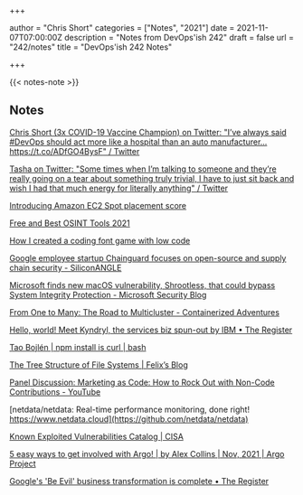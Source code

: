 +++

author = "Chris Short"
categories = ["Notes", "2021"]
date = 2021-11-07T07:00:00Z
description = "Notes from DevOps'ish 242"
draft = false
url = "242/notes"
title = "DevOps'ish 242 Notes"

+++

{{< notes-note >}}

## Notes

[Chris Short (3x COVID-19 Vaccine Champion) on Twitter: "I’ve always said #DevOps should act more like a hospital than an auto manufacturer… https://t.co/ADfGO4BysF" / Twitter](https://twitter.com/ChrisShort/status/1455892090051874821)

[Tasha on Twitter: "Some times when I’m talking to someone and they’re really going on a tear about something truly trivial, I have to just sit back and wish I had that much energy for literally anything" / Twitter](https://twitter.com/tashadrew/status/1455943070877290506?s=12)

[Introducing Amazon EC2 Spot placement score](https://aws.amazon.com/about-aws/whats-new/2021/10/amazon-ec2-spot-placement-score/)

[Free and Best OSINT Tools 2021](https://www.hackread.com/free-best-osint-tools-2021/)

[How I created a coding font game with low code](https://retool.com/blog/how-i-created-a-coding-font-game-with-low-code/)

[Google employee startup Chainguard focuses on open-source and supply chain security - SiliconANGLE](https://siliconangle.com/2021/10/28/google-employee-startup-chainguard-focuses-open-source-supply-chain-security-kubecon/)

[Microsoft finds new macOS vulnerability, Shrootless, that could bypass System Integrity Protection - Microsoft Security Blog](https://www.microsoft.com/security/blog/2021/10/28/microsoft-finds-new-macos-vulnerability-shrootless-that-could-bypass-system-integrity-protection/)

[From One to Many: The Road to Multicluster - Containerized Adventures](http://kaslin.rocks/from-one-to-many-the-road-to-multicluster/)

[Hello, world! Meet Kyndryl, the services biz spun-out by IBM • The Register](https://www.theregister.com/2021/11/04/kyndryl_ibm_spinoff/)

[Tao Bojlén | npm install is curl | bash](https://btao.org/2021/09/09/npm-install-is-curl-bash/)

[The Tree Structure of File Systems | Felix’s Blog](https://fkohlgrueber.github.io/blog/tree-structure-of-file-systems/)

[Panel Discussion: Marketing as Code: How to Rock Out with Non-Code Contributions - YouTube](https://www.youtube.com/watch?v=rbBmbN3dTHY&list=PLj6h78yzYM2Nd1U4RMhv7v88fdiFqeYAP&index=96)

[netdata/netdata: Real-time performance monitoring, done right! https://www.netdata.cloud](https://github.com/netdata/netdata)

[Known Exploited Vulnerabilities Catalog | CISA](https://www.cisa.gov/known-exploited-vulnerabilities-catalog)

[5 easy ways to get involved with Argo! | by Alex Collins | Nov, 2021 | Argo Project](https://blog.argoproj.io/5-easy-ways-to-get-involved-with-argo-6da0d8e6c643)

[Google's 'Be Evil' business transformation is complete • The Register](https://www.theregister.com/2021/11/01/google_opinion_column/)
